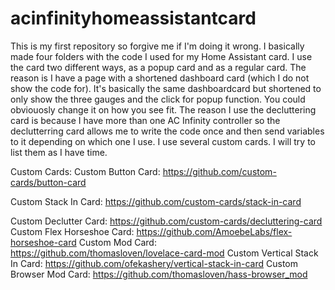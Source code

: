 # acinfinityhomeassistantcard

This is my first repository so forgive me if I'm doing it wrong. I basically made four folders with the code I used for my Home Assistant card. I use the card two different ways, as a popup card and as a regular card. The reason is I have a page with a shortened dashboard card (which I do not show the code for). It's basically the same dashboardcard but shortened to only show the three gauges and the click for popup function. You could obviouosly change it on how you see fit. The reason I use the decluttering card is because I have more than one AC Infinity controller so the declutterring card allows me to write the code once and then send variables to it depending on which one I use. I use several custom cards. I will try to list them as I have time. 

Custom Cards:
Custom Button Card: https://github.com/custom-cards/button-card

Custom Stack In Card: https://github.com/custom-cards/stack-in-card

Custom Declutter Card: https://github.com/custom-cards/decluttering-card
Custom Flex Horseshoe Card: https://github.com/AmoebeLabs/flex-horseshoe-card
Custom Mod Card: https://github.com/thomasloven/lovelace-card-mod
Custom Vertical Stack In Card: https://github.com/ofekashery/vertical-stack-in-card
Custom Browser Mod Card: https://github.com/thomasloven/hass-browser_mod

